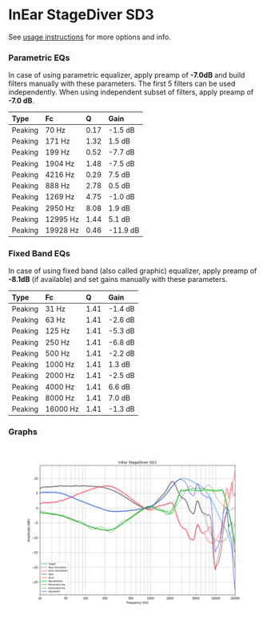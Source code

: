 # InEar StageDiver SD3
See [usage instructions](https://github.com/jaakkopasanen/AutoEq#usage) for more options and info.

### Parametric EQs
In case of using parametric equalizer, apply preamp of **-7.0dB** and build filters manually
with these parameters. The first 5 filters can be used independently.
When using independent subset of filters, apply preamp of **-7.0 dB**.

| Type    | Fc       |    Q | Gain     |
|:--------|:---------|:-----|:---------|
| Peaking | 70 Hz    | 0.17 | -1.5 dB  |
| Peaking | 171 Hz   | 1.32 | 1.5 dB   |
| Peaking | 199 Hz   | 0.52 | -7.7 dB  |
| Peaking | 1904 Hz  | 1.48 | -7.5 dB  |
| Peaking | 4216 Hz  | 0.29 | 7.5 dB   |
| Peaking | 888 Hz   | 2.78 | 0.5 dB   |
| Peaking | 1269 Hz  | 4.75 | -1.0 dB  |
| Peaking | 2950 Hz  | 8.08 | 1.9 dB   |
| Peaking | 12995 Hz | 1.44 | 5.1 dB   |
| Peaking | 19928 Hz | 0.46 | -11.9 dB |

### Fixed Band EQs
In case of using fixed band (also called graphic) equalizer, apply preamp of **-8.1dB**
(if available) and set gains manually with these parameters.

| Type    | Fc       |    Q | Gain    |
|:--------|:---------|:-----|:--------|
| Peaking | 31 Hz    | 1.41 | -1.4 dB |
| Peaking | 63 Hz    | 1.41 | -2.6 dB |
| Peaking | 125 Hz   | 1.41 | -5.3 dB |
| Peaking | 250 Hz   | 1.41 | -6.8 dB |
| Peaking | 500 Hz   | 1.41 | -2.2 dB |
| Peaking | 1000 Hz  | 1.41 | 1.3 dB  |
| Peaking | 2000 Hz  | 1.41 | -2.5 dB |
| Peaking | 4000 Hz  | 1.41 | 6.6 dB  |
| Peaking | 8000 Hz  | 1.41 | 7.0 dB  |
| Peaking | 16000 Hz | 1.41 | -1.3 dB |

### Graphs
![](./InEar%20StageDiver%20SD3.png)